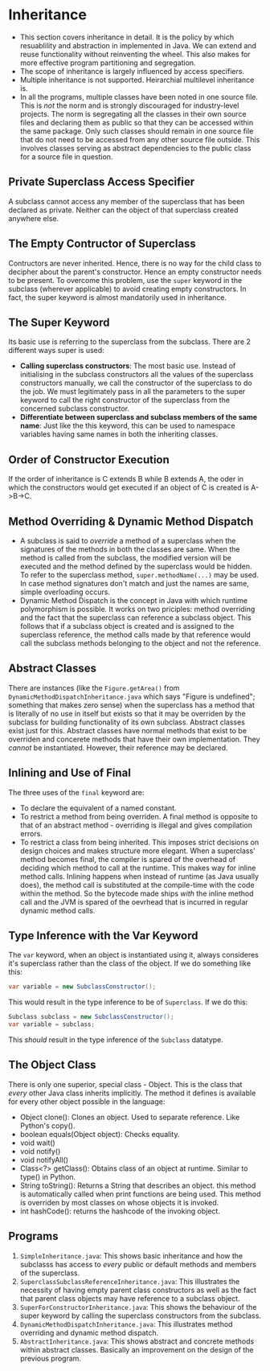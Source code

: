 # Inheritance

- This section covers inheritance in detail. It is the policy by which resuablility and abstraction in implemented in Java. We can extend and reuse functionality without reinventing the wheel. This also makes for more effective program partitioning and segregation.
- The scope of inheritance is largely influenced by access specifiers.
- Multiple inheritance is not supported. Heirarchial multilevel inheritance is.
- In all the programs, multiple classes have been noted in one source file. This is *not* the norm and is strongly discouraged for industry-level projects. The norm is segregating all the classes in their own source files and declaring them as public so that they can be accessed within the same package. Only such classes should remain in one source file that do not need to be accessed from any other source file outside. This involves classes serving as abstract dependencies to the public class for a source file in question.


## Private Superclass Access Specifier

A subclass cannot access any member of the superclass that has been declared as private. Neither can the object of that superclass created anywhere else.


## The Empty Contructor of Superclass

Contructors are never inherited. Hence, there is no way for the child class to decipher about the parent's constructor. Hence an empty constructor needs to be present. To overcome this problem, use the `super` keyword in the subclass (wherever applicable) to avoid creating empty constructors. In fact, the super keyword is almost mandatorily used in inheritance.


## The Super Keyword

Its basic use is referring to the superclass from the subclass. There are 2 different ways super is used:
- **Calling superclass constructors**: The most basic use. Instead of initialising in the subclass constructors all the values of the superclass constructors manually, we call the constructor of the superclass to do the job. We must legitimately pass in all the parameters to the super keyword to call the right constructor of the superclass from the concerned subclass constructor.
- **Differentiate between superclass and subclass members of the same name**: Just like the this keyword, this can be used to namespace variables having same names in both the inheriting classes.


## Order of Constructor Execution

If the order of inheritance is C extends B while B extends A, the oder in which the constructors would get executed if an object of C is created is A->B->C.


## Method Overriding & Dynamic Method Dispatch

- A subclass is said to *override* a method of a superclass when the signatures of the methods in both the classes are same. When the method is called from the subclass, the modified version will be executed and the method defined by the superclass would be hidden. To refer to the superclass method, `super.methodName(...)` may be used.
In case method signatures don't match and just the names are same, simple overloading occurs.
- Dynamic Method Dispatch is the concept in Java with which runtime polymorphism is possible. It works on two priciples: method overriding and the fact that the superclass can reference a subclass object. This follows that if a subclass object is created and is assigned to the superclass reference, the method calls made by that reference would call the subclass methods belonging to the object and not the reference.


## Abstract Classes

There are instances (like the `Figure.getArea()` from `DynamicMethodDispatchInheritance.java` which says "Figure is undefined"; something that makes zero sense) when the superclass has a method that is literally of no use in itself but exists so that it may be overriden by the subclass for building functionality of its own subclass. Abstract classes exist just for this.
Abstract classes have normal methods that exist to be overriden and concerete methods that have their own implementation. They *cannot* be instantiated. However, their reference may be declared.


## Inlining and Use of Final

The three uses of the `final` keyword are:
- To declare the equivalent of a named constant.
- To restrict a method from being overriden. A final method is opposite to that of an abstract method - overriding is illegal and gives compilation errors.
- To restrict a class from being inherited. This imposes strict decisions on design choices and makes structure more elegant.
When a superclass' method becomes final, the compiler is spared of the overhead of deciding which method to call at the runtime. This makes way for inline method calls. Inlining happens when instead of runtime (as Java usually does), the method call is substituted at the compile-time with the code within the method. So the bytecode made ships *with* the inline method call and the JVM is spared of the oevrhead that is incurred in regular dynamic method calls.


## Type Inference with the Var Keyword

The `var` keyword, when an object is instantiated using it, always consideres it's superclass rather than the class of the object.
If we do something like this:
```java
var variable = new SubclassConstructor();
```
This would result in the type inference to be of `Superclass`. If we do this:
```java
Subclass subclass = new SubclassConstructor();
var variable = subclass;
```
This *should* result in the type inference of the `Subclass` datatype.


## The Object Class

There is only one superior, special class - Object. This is the class that *every* other Java class inherits implicitly. The method it defines is available for every other object possible in the language:
- Object clone(): Clones an object. Used to separate reference. Like Python's copy().
- boolean equals(Object object): Checks equality.
- void wait()
- void notify()
- void notifyAll()
- Class<?> getClass(): Obtains class of an object at runtime. Similar to type() in Python.
- String toString(): Returns a String that describes an object. this method is automatically called when print functions are being used. This method is overriden by most classes on whose objects it is invoked.
- int hashCode(): returns the hashcode of the invoking object.


## Programs

1. `SimpleInheritance.java`: This shows basic inheritance and how the subclasss has access to *every* public or default methods and members of the superclass.
1. `SuperclassSubclassReferenceInheritance.java`: This illustrates the necessity of having empty parent class constructors as well as the fact that parent class objects may have reference to a subclass object.
1. `SuperForConstructorInheritance.java`: This shows the behaviour of the super keyword by calling the superclass constructors from the subclass.
1. `DynamicMethodDispatchInheritance.java`: This illustrates method overriding and dynamic method dispatch.
1. `AbstractInheritance.java`: This shows abstract and concrete methods within abstract classes. Basically an improvement on the design of the previous program.
